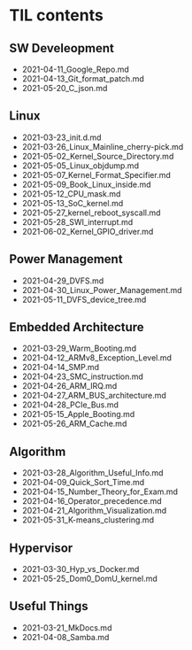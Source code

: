 # TIL contents

## SW Develeopment

- 2021-04-11_Google_Repo.md
- 2021-04-13_Git_format_patch.md
- 2021-05-20_C_json.md

## Linux

- 2021-03-23_init.d.md
- 2021-03-26_Linux_Mainline_cherry-pick.md
- 2021-05-02_Kernel_Source_Directory.md
- 2021-05-05_Linux_objdump.md
- 2021-05-07_Kernel_Format_Specifier.md
- 2021-05-09_Book_Linux_inside.md
- 2021-05-12_CPU_mask.md
- 2021-05-13_SoC_kernel.md
- 2021-05-27_kernel_reboot_syscall.md
- 2021-05-28_SWI_interrupt.md
- 2021-06-02_Kernel_GPIO_driver.md

## Power Management

- 2021-04-29_DVFS.md
- 2021-04-30_Linux_Power_Management.md
- 2021-05-11_DVFS_device_tree.md

## Embedded Architecture

- 2021-03-29_Warm_Booting.md
- 2021-04-12_ARMv8_Exception_Level.md
- 2021-04-14_SMP.md
- 2021-04-23_SMC_instruction.md
- 2021-04-26_ARM_IRQ.md
- 2021-04-27_ARM_BUS_architecture.md
- 2021-04-28_PCIe_Bus.md
- 2021-05-15_Apple_Booting.md
- 2021-05-26_ARM_Cache.md

## Algorithm

- 2021-03-28_Algorithm_Useful_Info.md
- 2021-04-09_Quick_Sort_Time.md
- 2021-04-15_Number_Theory_for_Exam.md
- 2021-04-16_Operator_precedence.md
- 2021-04-21_Algorithm_Visualization.md
- 2021-05-31_K-means_clustering.md

## Hypervisor

- 2021-03-30_Hyp_vs_Docker.md
- 2021-05-25_Dom0_DomU_kernel.md

## Useful Things

- 2021-03-21_MkDocs.md
- 2021-04-08_Samba.md